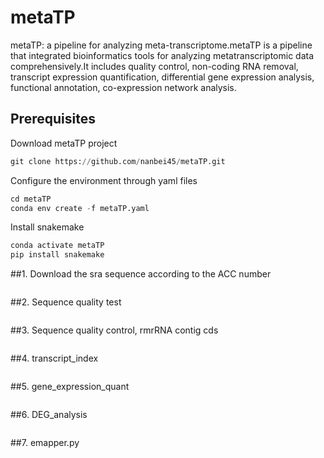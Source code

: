 # metaTP
metaTP: a pipeline for analyzing meta-transcriptome.metaTP is a pipeline that integrated bioinformatics tools for analyzing metatranscriptomic data comprehensively.It includes quality control, non-coding RNA removal, transcript expression quantification, differential gene expression analysis, functional annotation, co-expression network analysis.
## Prerequisites
Download metaTP project
```Python
git clone https://github.com/nanbei45/metaTP.git
```
Configure the environment through yaml files
```Python
cd metaTP
conda env create -f metaTP.yaml
```
Install snakemake
```Python
conda activate metaTP
pip install snakemake
```
##1. Download the sra sequence according to the ACC number
```Python

```
##2. Sequence quality test
```Python

```
##3. Sequence quality control, rmrRNA contig cds
```Python

```
##4. transcript_index
```Python

```
##5. gene_expression_quant
```Python

```
##6. DEG_analysis
```Python

```
##7. emapper.py
```Python

```
